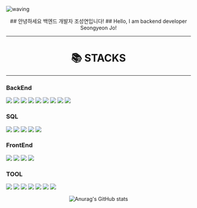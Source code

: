 ![waving](https://capsule-render.vercel.app/api?type=waving&height=200&text=Welcome!&fontAlign=80&fontAlignY=40&color=gradient)
<center>
## 안녕하세요 백엔드 개발자 조성연입니다!
## Hello, I am backend developer Seongyeon Jo!
</center>

---


<div align=center>
    <h1>📚 STACKS</h1>
</div>

---

### BackEnd
![](https://img.shields.io/badge/c-00B9CC?style=for-the-badge&logo=c&logoColor=white)
![](https://img.shields.io/badge/java-007396?style=for-the-badge&logo=java&logoColor=white)
![](https://img.shields.io/badge/python-3776AB?style=for-the-badge&logo=python&logoColor=white)
![](https://img.shields.io/badge/SpringBoot-6DB33F?style=for-the-badge&logo=SpringBoot&logoColor=white)
![](https://img.shields.io/badge/springsecurity-6DB33F?style=for-the-badge&logo=springsecurity&logoColor=white)
![](https://img.shields.io/badge/socket-C93CD7?style=for-the-badge&logo=socket&logoColor=white)
![](https://img.shields.io/badge/nodedotjs-5FA04E?style=for-the-badge&logo=nodedotjs&logoColor=white)
![](https://img.shields.io/badge/vite-646CFF?style=for-the-badge&logo=vite&logoColor=white)
![](https://img.shields.io/badge/gradle-02303A?style=for-the-badge&logo=gradle&logoColor=white)
### SQL
![](https://img.shields.io/badge/h2database-09476B?style=for-the-badge&logo=h2database&logoColor=white)
![](https://img.shields.io/badge/hibernate-59666C?style=for-the-badge&logo=hibernate&logoColor=white)
![](https://img.shields.io/badge/mysql-4479A1?style=for-the-badge&logo=mysql&logoColor=white)
![](https://img.shields.io/badge/sqlite-003B57?style=for-the-badge&logo=sqlite&logoColor=white)
![](https://img.shields.io/badge/mariadb-003545?style=for-the-badge&logo=mariadb&logoColor=white)
### FrontEnd
![](https://img.shields.io/badge/html5-E34F26?style=for-the-badge&logo=html5&logoColor=white)
![](https://img.shields.io/badge/css-663399?style=for-the-badge&logo=css&logoColor=white)
![](https://img.shields.io/badge/javascript-F7DF1E?style=for-the-badge&logo=javascript&logoColor=gray)
![](https://img.shields.io/badge/react-61DAFB?style=for-the-badge&logo=react&logoColor=gray)
### TOOL
![](https://img.shields.io/badge/eclipseide-2C2255?style=for-the-badge&logo=eclipseide&logoColor=white)
![](https://img.shields.io/badge/intellijidea-000000?style=for-the-badge&logo=intellijidea&logoColor=white)
![](https://img.shields.io/badge/VSCode-499DD6?style=for-the-badge&logo=VSCode&logoColor=white)
![](https://img.shields.io/badge/git-F05032?style=for-the-badge&logo=git&logoColor=white)
![](https://img.shields.io/badge/github-181717?style=for-the-badge&logo=github&logoColor=white)
![](https://img.shields.io/badge/docker-2496ED?style=for-the-badge&logo=docker&logoColor=white)
![](https://img.shields.io/badge/fortinet-EE3124?style=for-the-badge&logo=fortinet&logoColor=white)

<center>

![Anurag's GitHub stats](https://github-readme-stats.vercel.app/api?username=JoSungYeon-000607&hide=contribs,icons=true&theme=radical)

</center>



<!--
**JoSungYeon-000607/JoSungYeon-000607** is a ✨ _special_ ✨ repository because its `README.md` (this file) appears on your GitHub profile.

Here are some ideas to get you started:

- 🔭 I’m currently working on ...
- 🌱 I’m currently learning ...
- 👯 I’m looking to collaborate on ...
- 🤔 I’m looking for help with ...
- 💬 Ask me about ...
- 📫 How to reach me: ...
- 😄 Pronouns: ...
- ⚡ Fun fact: ...
-->
